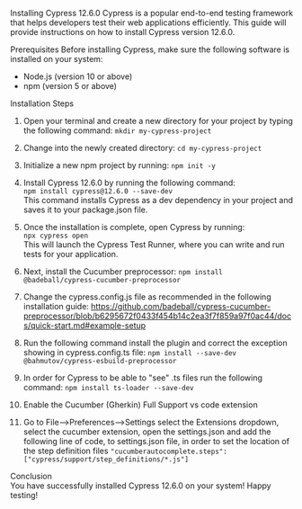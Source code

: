 Installing Cypress 12.6.0
Cypress is a popular end-to-end testing framework that helps developers test their web applications efficiently. This guide will provide instructions on how to install Cypress version 12.6.0.

Prerequisites
Before installing Cypress, make sure the following software is installed on your system: 
- Node.js (version 10 or above) 
- npm (version 5 or above) 

Installation Steps 
1. Open your terminal and create a new directory for your project by typing the following command: 
    `mkdir my-cypress-project` 
2. Change into the newly created directory: 
    `cd my-cypress-project` 
3. Initialize a new npm project by running: 
    `npm init -y` 
4. Install Cypress 12.6.0 by running the following command:  
    `npm install cypress@12.6.0 --save-dev`  
This command installs Cypress as a dev dependency in your project and saves it to your package.json file.  

5. Once the installation is complete, open Cypress by running:  
    `npx cypress open`  
This will launch the Cypress Test Runner, where you can write and run tests for your application.  

6. Next, install the Cucumber preprocessor:
    `npm install @badeball/cypress-cucumber-preprocessor`
7. Change the cypress.config.js file as recommended in the following installation guide:
    https://github.com/badeball/cypress-cucumber-preprocessor/blob/b6295672f0433f454b14c2ea3f7f859a97f0ac44/docs/quick-start.md#example-setup
8. Run the following command install the plugin and correct the exception showing in cypress.config.ts file:
    `npm install --save-dev @bahmutov/cypress-esbuild-preprocessor`
9. In order for Cypress to be able to "see" .ts files run the following command:
    `npm install ts-loader --save-dev`
10. Enable the Cucumber (Gherkin) Full Support vs code extension
11. Go to File-->Preferences-->Settings select the Extensions dropdown, select the cucumber extension, open the settings.json
    and add the following line of code, to settings.json file, in order to set the location of the step definition files `"cucumberautocomplete.steps": ["cypress/support/step_definitions/*.js"]`

Conclusion  
You have successfully installed Cypress 12.6.0 on your system! Happy testing!  